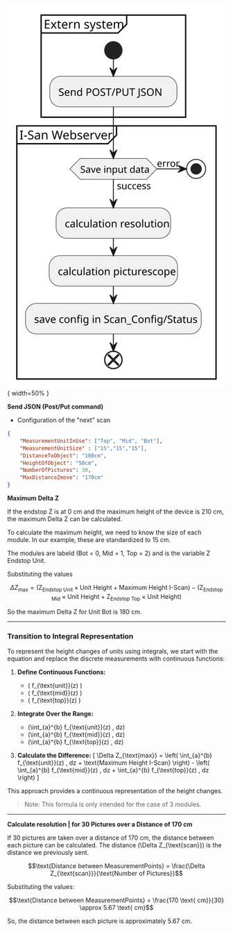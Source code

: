 ![Scan Configuration Diagram](https://raw.githubusercontent.com/Nr44suessauer/I-Scan/394e9c62a99091687f8dc8185e1e62f2290e5e6f/docs/diagram/FlowDiagrams_API_Webserver/Scan%20config.svg){ width=50% }


**Send JSON (Post/Put command)**
- Configuration of the "next" scan

```json
{
    "MeasurementUnitInUse": ["Top", "Mid", "Bot"],
    "MeasurementUnitSize" : ["15","15","15"],
    "DistanceToObject": "100cm",
    "HeightOfObject": "50cm",
    "NumberOfPictures": 30,
    "MaxDistanceZmove": "170cm"
}
```

**Maximum Delta Z**

If the endstop Z is at 0 cm and the maximum height of the device is 210 cm, the maximum Delta Z can be calculated.

To calculate the maximum height, we need to know the size of each module. In our example, these are standardized to 15 cm.

The modules are labeld (Bot = 0, Mid = 1, Top = 2) and is the variable Z Endstop Unit.

Substituting the values

```math
\Delta Z_{\text{max}} = (\text{Z}_{\text{Endstop Unit}} \times \text{Unit Height} + \text{Maximum Height I-Scan}) - (\text{Z}_{\text{Endstop Mid}} \times \text{Unit Height} + \text{Z}_{\text{Endstop Top}} \times \text{Unit Height})
```

So the maximum Delta Z for Unit Bot is 180 cm.

---

### Transition to Integral Representation

To represent the height changes of units using integrals, we start with the equation and replace the discrete measurements with continuous functions:

1. **Define Continuous Functions:**
   - \( f_{\text{unit}}(z) \)
   - \( f_{\text{mid}}(z) \)
   - \( f_{\text{top}}(z) \)

2. **Integrate Over the Range:**
   - \(\int_{a}^{b} f_{\text{unit}}(z) \, dz\)
   - \(\int_{a}^{b} f_{\text{mid}}(z) \, dz\)
   - \(\int_{a}^{b} f_{\text{top}}(z) \, dz\)

3. **Calculate the Difference:**
   \[
   \Delta Z_{\text{max}} = \left( \int_{a}^{b} f_{\text{unit}}(z) \, dz + \text{Maximum Height I-Scan} \right) - \left( \int_{a}^{b} f_{\text{mid}}(z) \, dz + \int_{a}^{b} f_{\text{top}}(z) \, dz \right)
   \]

This approach provides a continuous representation of the height changes.
> Note: This formula is only intended for the case of 3 modules.


---

**Calculate resolution | for 30 Pictures over a Distance of 170 cm**

If 30 pictures are taken over a distance of 170 cm, the distance between each picture can be calculated.
The distance \(\Delta Z_{\text{scan}}\) is the distance we previously sent.

```math
\text{Distance between MeasurementPoints} = \frac{\Delta Z_{\text{scan}}}{\text{Number of Pictures}}
```

Substituting the values:

```math
\text{Distance between MeasurementPoints} = \frac{170 \text{ cm}}{30} \approx 5.67 \text{ cm}
```

So, the distance between each picture is approximately 5.67 cm.



